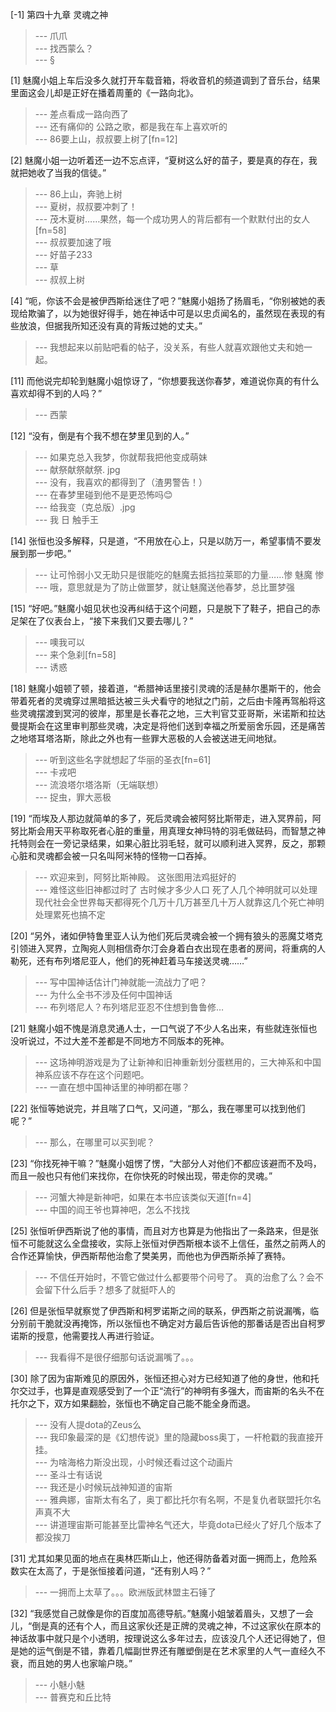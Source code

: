 
[-1] 第四十九章 灵魂之神
>--- 爪爪<br>
>--- 找西蒙么？<br>
>--- §<br>

[1] 魅魔小姐上车后没多久就打开车载音箱，将收音机的频道调到了音乐台，结果里面这会儿却是正好在播着周董的《一路向北》。
>--- 差点看成一路向西了<br>
>--- 还有痛仰的  公路之歌，都是我在车上喜欢听的<br>
>--- 86要上山，叔叔要上树了[fn=12]<br>

[2] 魅魔小姐一边听着还一边不忘点评，“夏树这么好的苗子，要是真的存在，我就把她收了当我的信徒。”
>--- 86上山，奔驰上树<br>
>--- 夏树，叔叔要冲刺了！<br>
>--- 茂木夏树……果然，每一个成功男人的背后都有一个默默付出的女人[fn=58]<br>
>--- 叔叔要加速了哦<br>
>--- 好苗子233<br>
>--- 草<br>
>--- 叔叔上树<br>

[4] “呃，你该不会是被伊西斯给迷住了吧？”魅魔小姐扬了扬眉毛，“你别被她的表现给欺骗了，以为她很好得手，她在神话中可是以忠贞闻名的，虽然现在表现的有些放浪，但据我所知还没有真的背叛过她的丈夫。”
>--- 我想起来以前贴吧看的帖子，没关系，有些人就喜欢跟他丈夫和她一起。<br>

[11] 而他说完却轮到魅魔小姐惊讶了，“你想要我送你春梦，难道说你真的有什么喜欢却得不到的人吗？”
>--- 西蒙<br>

[12] “没有，倒是有个我不想在梦里见到的人。”
>--- 如果克总入我梦，你就帮我把他变成萌妹<br>
>--- 献祭献祭献祭. jpg<br>
>--- 没有，我喜欢的都得到了（渣男警告！）<br>
>--- 在春梦里碰到他不是更恐怖吗😊<br>
>--- 给我变（克总版）.jpg<br>
>--- 我 日 触手王<br>

[14] 张恒也没多解释，只是道，“不用放在心上，只是以防万一，希望事情不要发展到那一步吧。”
>--- 让可怜弱小又无助只是很能吃的魅魔去抵挡拉莱耶的力量……惨 魅魔 惨<br>
>--- 哦，意思就是为了防止做噩梦，就让魅魔送他春梦，总比噩梦强<br>

[15] “好吧。”魅魔小姐见状也没再纠结于这个问题，只是脱下了鞋子，把自己的赤足架在了仪表台上，“接下来我们又要去哪儿？”
>--- 噢我可以<br>
>--- 来个急刹[fn=58]<br>
>--- 诱惑<br>

[18] 魅魔小姐顿了顿，接着道，“希腊神话里接引灵魂的活是赫尔墨斯干的，他会带着死者的灵魂穿过黑暗抵达被三头犬看守的地狱之门前，之后由卡隆再驾船将这些灵魂摆渡到冥河的彼岸，那里是长春花之地，三大判官艾亚哥斯，米诺斯和拉达曼提斯会在这里审判那些灵魂，决定是将他们送到幸福之所爱丽舍乐园，还是痛苦之地塔耳塔洛斯，除此之外也有一些罪大恶极的人会被送进无间地狱。
>--- 听到这些名字就想起了华丽的圣衣[fn=61]<br>
>--- 卡戎吧<br>
>--- 流浪塔尔塔洛斯（无端联想）<br>
>--- 捉虫，罪大恶极<br>

[19] “而埃及人那边就简单的多了，死后灵魂会被阿努比斯带走，进入冥界前，阿努比斯会用天平称取死者心脏的重量，用真理女神玛特的羽毛做砝码，而智慧之神托特则会在一旁记录结果，如果心脏比羽毛轻，就可以顺利进入冥界，反之，那颗心脏和灵魂都会被一只名叫阿米特的怪物一口吞掉。
>--- 欢迎来到，阿努比斯神殿。 这张图用法鸡挺好的<br>
>--- 难怪这些旧神都过时了 古时候才多少人口 死了人几个神明就可以处理 现代社会全世界每天都得死个几万十几万甚至几十万人就靠这几个死亡神明处理累死也搞不定<br>

[20] “另外，诸如伊特鲁里亚人认为他们死后灵魂会被一个拥有狼头的恶魔艾塔克引领进入冥界，立陶宛人则相信奇尔汀会身着白衣出现在患者的房间，将重病的人勒死，还有布列塔尼亚人，他们的死神赶着马车接送灵魂……”
>--- 写中国神话估计门神就能一流战力了吧？<br>
>--- 为什么全书不涉及任何中国神话<br>
>--- 布列塔尼人？布列塔尼亚忍不住想到鲁鲁修…<br>

[21] 魅魔小姐不愧是消息灵通人士，一口气说了不少人名出来，有些就连张恒也没听说过，不过大差不差都是不同地方不同版本的死神。
>--- 这场神明游戏是为了让新神和旧神重新划分蛋糕用的，三大神系和中国神系应该不存在这个问题吧。<br>
>--- 一直在想中国神话里的神明都在哪？<br>

[22] 张恒等她说完，并且喘了口气，又问道，“那么，我在哪里可以找到他们呢？”
>--- 那么，在哪里可以买到呢？<br>

[23] “你找死神干嘛？”魅魔小姐愣了愣，“大部分人对他们不都应该避而不及吗，而且一般也只有他们来找你，在你快死的时候出现，带走你的灵魂。”
>--- 河蟹大神是新神吧，如果在本书应该类似天道[fn=4]<br>
>--- 中国的阎王爷也算神吧，怎么不找找<br>

[25] 张恒听伊西斯说了他的事情，而且对方也算是为他指出了一条路来，但是张恒不可能就这么全盘接收，实际上张恒对伊西斯根本谈不上信任，虽然之前两人的合作还算愉快，伊西斯帮他治愈了樊美男，而他也为伊西斯杀掉了赛特。
>--- 不信任开始时，不管它做过什么都要带个问号了。
真的治愈了么？会不会留下什么后手？想多了就挺吓人的<br>

[26] 但是张恒早就察觉了伊西斯和柯罗诺斯之间的联系，伊西斯之前说漏嘴，临分别前干脆就没再掩饰，所以张恒也不确定对方最后告诉他的那番话是否出自柯罗诺斯的授意，他需要找人再进行验证。
>--- 我看得不是很仔细那句话说漏嘴了。。。<br>

[30] 除了因为宙斯难见的原因外，张恒还担心对方已经知道了他的身世，他和托尔交过手，也算是直观感受到了一个正“流行”的神明有多强大，而宙斯的名头不在托尔之下，双方如果翻脸，张恒也不确定自己能不能全身而退。
>--- 没有人提dota的Zeus么<br>
>--- 我印象最深的是《幻想传说》里的隐藏boss奥丁，一杆枪戳的我直接开挂。<br>
>--- 为啥海格力斯没出现，小时候还看过这个动画片<br>
>--- 圣斗士有话说<br>
>--- 我还是小时候玩战神知道的宙斯<br>
>--- 雅典娜，宙斯太有名了，奥丁都比托尔有名啊，不是复仇者联盟托尔名声真不大<br>
>--- 讲道理宙斯可能甚至比雷神名气还大，毕竟dota已经火了好几个版本了都没挨刀<br>

[31] 尤其如果见面的地点在奥林匹斯山上，他还得防备着对面一拥而上，危险系数实在太高了，于是张恒接着问道，“还有别人吗？”
>--- 一拥而上太草了。。。欧洲版武林盟主石锤了<br>

[32] “我感觉自己就像是你的百度加高德导航。”魅魔小姐皱着眉头，又想了一会儿，“倒是真的还有个人，而且这家伙还是正牌的灵魂之神，不过这家伙在原本的神话故事中就只是个小透明，按理说这么多年过去，应该没几个人还记得她了，但是她的运气倒是不错，靠着几幅副世界还有雕塑倒是在艺术家里的人气一直经久不衰，而且她的男人也家喻户晓。”
>--- 小魅小魅<br>
>--- 普赛克和丘比特<br>
